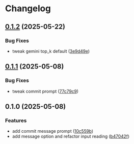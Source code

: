 # Changelog

## [0.1.2](https://github.com/kotarac/paip/compare/v0.1.1...v0.1.2) (2025-05-22)


### Bug Fixes

* tweak gemini top_k default ([3e9d49e](https://github.com/kotarac/paip/commit/3e9d49e8409cf21c091ca36e280062cfdb806f82))

## [0.1.1](https://github.com/kotarac/paip/compare/v0.1.0...v0.1.1) (2025-05-08)


### Bug Fixes

* tweak commit prompt ([77c79c9](https://github.com/kotarac/paip/commit/77c79c9d43d2bf93b13f7b13a4ddab32a0ad0dd7))

## 0.1.0 (2025-05-08)


### Features

* add commit message prompt ([10c559b](https://github.com/kotarac/paip/commit/10c559b09c0f45680d02e081b2cd76ba474c96de))
* add message option and refactor input reading ([b47042f](https://github.com/kotarac/paip/commit/b47042fdca8aeb5ce433f1d2f1bb8e5713c78eb9))
